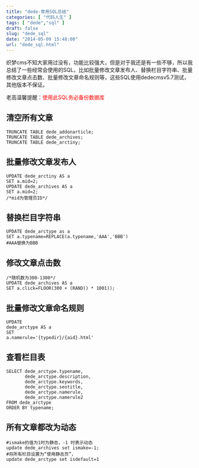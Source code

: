 ```yaml
---
title: "dede-常用SQL总结"
categories: [ "代码人生" ]
tags: [ "dede","sql" ]
draft: false
slug: "dede_sql"
date: "2014-05-09 15:48:00"
url: "dede_sql.html"
---
```


织梦cms不知大家用过没有，功能比较强大，但是对于我还是有一些不够，所以我总结了一些经常会使用的SQL，比如批量修改文章发布人、替换栏目字符串、批量修改文章点击数、批量修改文章命名规则等，这些SQL使用dedecmsv5.7测试，其他版本不保证。 

老高温馨提醒：<span style="color: #ff0000;">使用此SQL务必备份数据库</span> 

## 清空所有文章

```mysql
TRUNCATE TABLE dede_addonarticle;
TRUNCATE TABLE dede_archives;
TRUNCATE TABLE dede_arctiny;
```

## 批量修改文章发布人

    UPDATE dede_arctiny AS a
    SET a.mid=2;
    UPDATE dede_archives AS a
    SET a.mid=2;
    /*mid为管理员ID*/

## 替换栏目字符串

    UPDATE dede_arctype as a
    SET a.typename=REPLACE(a.typename,'AAA','BBB')
    #AAA替换为BBB

## 修改文章点击数

    /*随机数为300-1300*/
    UPDATE dede_archives AS a
    SET a.click=FLOOR(300 + (RAND() * 1001));

## 批量修改文章命名规则

    UPDATE
    dede_arctype AS a
    SET
    a.namerule='{typedir}/{aid}.html'

## 查看栏目表

    SELECT dede_arctype.typename,
           dede_arctype.description,
           dede_arctype.keywords,
           dede_arctype.seotitle,
           dede_arctype.namerule,
           dede_arctype.namerule2
    FROM dede_arctype
    ORDER BY typename;

## 所有文章都改为动态

    #ismake的值为1时为静态，-1 时表示动态
    update dede_archives set ismake=-1;
    #将所有栏目设置为“使用静态页”，
    update dede_arctype set isdefault=1  